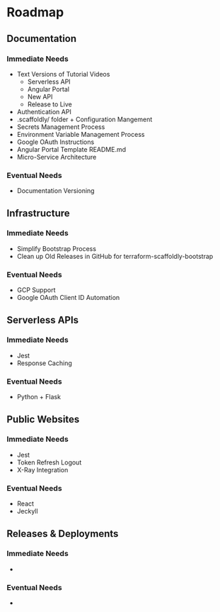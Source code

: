 # Roadmap

## Documentation

### Immediate Needs

* Text Versions of Tutorial Videos
  * Serverless API
  * Angular Portal
  * New API
  * Release to Live
* Authentication API
* .scaffoldly/ folder + Configuration Mangement
* Secrets Management Process
* Environment Variable Management Process
* Google OAuth Instructions
* Angular Portal Template README.md
* Micro-Service Architecture

### Eventual Needs

* Documentation Versioning

## Infrastructure

### Immediate Needs

* Simplify Bootstrap Process
* Clean up Old Releases in GitHub for terraform-scaffoldly-bootstrap

### Eventual Needs

* GCP Support
* Google OAuth Client ID Automation

## Serverless APIs

### Immediate Needs

* Jest
* Response Caching

### Eventual Needs

* Python + Flask

## Public Websites

### Immediate Needs

* Jest
* Token Refresh Logout
* X-Ray Integration

### Eventual Needs

* React
* Jeckyll

## Releases & Deployments

### Immediate Needs

*

### Eventual Needs

*




